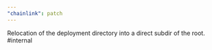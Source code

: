 ```yaml
---
"chainlink": patch
---
```


Relocation of the deployment directory into a direct subdir of the root. #internal

